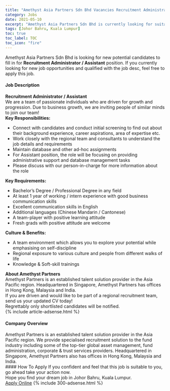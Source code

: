 ```yaml
---
title: "Amethyst Asia Partners Sdn Bhd Vacancies Recruitment Administrator / Assistant" 
category: Jobs 
date: 2021-05-10 
excerpt: "Amethyst Asia Partners Sdn Bhd is currently looking for suitable person to fill in the Recruitment Administrator / Assistant which based in Johor Bahru, Kuala Lumpur" 
tags: [Johor Bahru, Kuala Lumpur] 
toc: true 
toc_label: TOC 
toc_icon: "fire" 
--- 
```


<p>Amethyst Asia Partners Sdn Bhd is looking for new potential candidates to fill in for <b>Recruitment Administrator / Assistant</b> position. If you currently looking for new job opportunities and qualified with the job desc, feel free to apply this job.
</p><div><div><h4>Job Description</h4></div><div><div><span><div><div><div><strong>Recruitment Administrator / Assistant</strong></div><div>We are a team of passionate individuals who are driven for growth and progression. Due to business growth, we are inviting people of similar minds to join our team!</div><div><strong>Key Responsibilities:</strong></div><ul><li>Connect with candidates and conduct initial screening to find out about their background experience, career aspirations, area of expertise etc.</li><li>Work closely with the regional team and consultants to understand the job details and requirements</li><li>Maintain database and other ad-hoc assignments</li><li>For Assistant position, the role will be focusing on providing administrative support and database management tasks</li><li>Please discuss with our person-in-charge for more information about the role</li></ul><div><strong>Key Requirements:</strong></div><ul><li>Bachelor&#8217;s Degree / Professional Degree in any field</li><li>At least 1 year of working / intern experience with good business communication skills</li><li>Excellent communication skills in English</li><li>Additional languages (Chinese Mandarin / Cantonese)</li><li>A team-player with positive learning attitude</li><li>Fresh grads with positive attitude are welcome</li></ul><div><strong>Culture &amp; Benefits:</strong></div><ul><li>A team environment which allows you to explore your potential while emphasising on self-discipline</li><li>Regional exposure to various culture and people from different walks of life</li><li>Knowledge &amp; Soft-skill trainings</li></ul><div><strong>About Amethyst Partners</strong></div>Amethyst Partners is an established talent solution provider in the Asia Pacific region. Headquartered in Singapore, Amethyst Partners has offices in Hong Kong, Malaysia and India.<div>If you are driven and would like to be part of a regional recruitment team, send us your updated CV today!</div><div>Regrettably only shortlisted candidates will be notified.</div></div></div></span></div></div></div> 
{% include article-adsense.html %} 
<div><div><h4>Company Overview</h4></div><div><div><span><div><div>
	Amethyst Partners is an established talent solution provider in the Asia Pacific region. We provide specialised recruitment solution to the fund industry including some of the top-tier global asset management, fund administration, corporate &amp; trust services providers. Headquartered in Singapore, Amethyst Partners also has offices in Hong Kong, Malaysia and India.</div></div></span></div></div></div> 
#### How To Apply 
If you confident and feel that this job is suitable to you, go ahead take your action now. <br/> 
Hope you find your dream job in Johor Bahru, Kuala Lumpur. <br/> 
<a href="https://www.jobstreet.com.my/en/job/recruitment-administrator-assistant-4562042?jobId=jobstreet-my-job-4562042&" class="btn btn--info" target="_blank" rel="nofollow noopenner">Apply Online</a> 
{% include 300-adsense.html %} 
